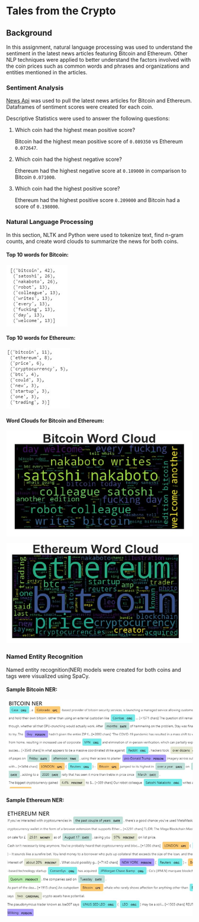 # Tales from the Crypto

## Background

In this assignment, natural language processing was used to understand the sentiment in the latest news articles featuring Bitcoin and Ethereum. Other NLP techniques were applied to better understand the factors involved with the coin prices such as common words and phrases and organizations and entities mentioned in the articles.

### Sentiment Analysis

[News Api](https://newsapi.org/) was used to pull the latest news articles for Bitcoin and Ethereum. Dataframes of sentiment scores were created for each coin.

Descriptive Statistics were used to answer the following questions:

1. Which coin had the highest mean positive score?

    Bitcoin had the highest mean positive score of `0.089350` vs Ethereum `0.072647`.

2. Which coin had the highest negative score?
   
   Ethereum had the highest negative score at `0.189000` in comparison to Bitcoin `0.071000`.

3. Which coin had the highest positive score?

    Ethereum had the highest positive score `0.209000` and Bitcoin had a score of `0.198000`.

### Natural Language Processing 

In this section, NLTK and Python were used to tokenize text, find n-gram counts, and create word clouds to summarize the news for both coins. 

#### Top 10 words for Bitcoin:

![Top 10 Bitcoin](Images/topten_bitcoin.JPG)

#### Top 10 words for Ethereum:

![Top 10 Ethereum](Images/topten_ethereum.JPG)

#### Word Clouds for Bitcoin and Ethereum:

![Bitcoin Word Cloud](Images/bitcoin_wc.JPG)

![Ethereum Word Cloud](Images/ethereum_wc.JPG)

### Named Entity Recognition

Named entity recognition(NER) models were created for both coins and tags were visualized using SpaCy.

#### Sample Bitcoin NER:

![Bitcoin NER](Images/bitcoin_ner.JPG)

#### Sample Ethereum NER:

![Ethereum NER](Images/ethereum_ner.JPG)